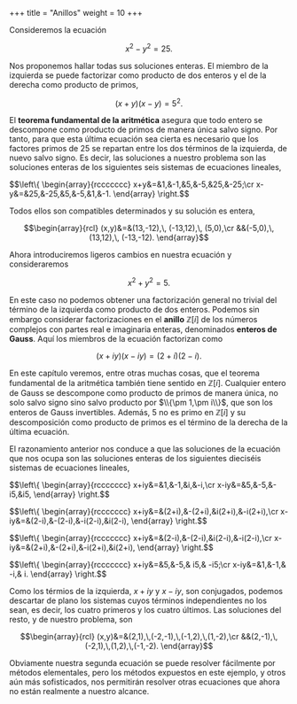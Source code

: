 +++
title = "Anillos"
weight = 10
+++

Consideremos la ecuación

$$x^2-y^2=25.$$

Nos proponemos hallar todas sus soluciones enteras. El miembro de la izquierda se puede factorizar como producto de dos enteros y el de la derecha como producto de primos,

$$(x+y)(x-y)=5^2.$$

El **teorema fundamental de la aritmética** asegura que todo entero se descompone como producto de primos de manera única salvo signo. Por tanto, para que esta última ecuación sea cierta es necesario que los factores primos de $25$ se repartan entre los dos términos de la izquierda, de nuevo salvo signo. Es decir, las soluciones a nuestro problema son las soluciones enteras de los siguientes seis sistemas de ecuaciones lineales,

$$\left\\{
\begin{array}{rccccccc}
x+y&=&1,&-1,&5,&-5,&25,&-25;\cr
x-y&=&25,&-25,&5,&-5,&1,&-1.
\end{array}
\right.$$

Todos ellos son compatibles determinados y su solución es entera,

$$\begin{array}{rcl}
(x,y)&=&(13,-12),\, (-13,12),\, (5,0),\cr 
&&(-5,0),\, (13,12),\, (-13,-12).
\end{array}$$

Ahora introduciremos ligeros cambios en nuestra ecuación y consideraremos 

$$x^2+y^2=5.$$

En este caso no podemos obtener una factorización general no trivial del término de la izquierda como producto de dos enteros. Podemos sin embargo considerar factorizaciones en el **anillo** $\mathbb Z[i]$ de los números complejos con partes real e imaginaria enteras, denominados **enteros de Gauss**. Aquí los miembros de la ecuación factorizan como 

$$(x+iy)(x-iy)=(2+i)(2-i).$$

En este capítulo veremos, entre otras muchas cosas, que el teorema fundamental de la aritmética también tiene sentido en $\mathbb Z[i]$. Cualquier entero de Gauss se descompone como producto de primos de manera única, no solo salvo signo sino salvo producto por $\\{\pm 1,\pm i\\}$, que son los enteros de Gauss invertibles. Además, $5$ no es primo en $\mathbb Z[i]$ y su descomposición como producto de primos es el término de la derecha de la última ecuación. 

El razonamiento anterior nos conduce a que las soluciones de la ecuación que nos ocupa son las soluciones enteras de los siguientes dieciséis sistemas de ecuaciones lineales,

$$\left\\{
\begin{array}{rccccccc}
x+iy&=&1,&-1,&i,&-i,\cr
x-iy&=&5,&-5,&-i5,&i5,
\end{array}
\right.$$

$$\left\\{
\begin{array}{rccccccc}
x+iy&=&(2+i),&-(2+i),&i(2+i),&-i(2+i),\cr
x-iy&=&(2-i),&-(2-i),&-i(2-i),&i(2-i),
\end{array}
\right.$$

$$\left\\{
\begin{array}{rccccccc}
x+iy&=&(2-i),&-(2-i),&i(2-i),&-i(2-i),\cr
x-iy&=&(2+i),&-(2+i),&-i(2+i),&i(2+i),
\end{array}
\right.$$

$$\left\\{
\begin{array}{rccccccc}
x+iy&=&5,&-5,& i5,& -i5;\cr
x-iy&=&1,&-1,& -i,& i.
\end{array}
\right.$$

Como los térmios de la izquierda, $x+iy$ y $x-iy$, son conjugados, podemos descartar de plano los sistemas cuyos términos independientes no los sean, es decir, los cuatro primeros y los cuatro últimos. Las soluciones del resto, y de nuestro problema, son

$$\begin{array}{rcl}
(x,y)&=&(2,1),\,(-2,-1),\,(-1,2),\,(1,-2),\cr 
&&(2,-1),\,(-2,1),\,(1,2),\,(-1,-2).
\end{array}$$

Obviamente nuestra segunda ecuación se puede resolver fácilmente por métodos elementales, pero los métodos expuestos en este ejemplo, y otros aún más sofisticados, nos permitirán resolver otras ecuaciones que ahora no están realmente a nuestro alcance.
